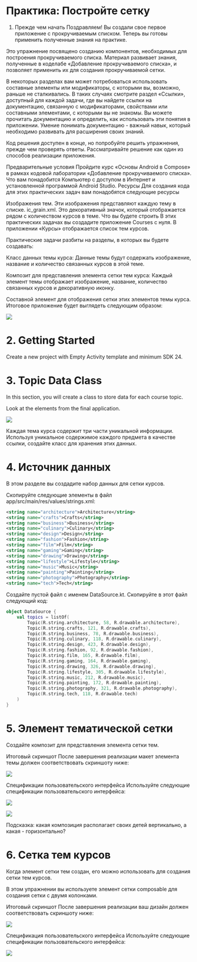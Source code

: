 # Практика: Постройте сетку

1. Прежде чем начать
Поздравляем! Вы создали свое первое приложение с прокручиваемым списком. Теперь вы готовы применить полученные знания на практике.

Это упражнение посвящено созданию компонентов, необходимых для построения прокручиваемого списка. Материал развивает знания, полученные в коделабе «Добавление прокручиваемого списка», и позволяет применить их для создания прокручиваемой сетки.

В некоторых разделах вам может потребоваться использовать составные элементы или модификаторы, с которыми вы, возможно, раньше не сталкивались. В таких случаях смотрите раздел «Ссылки», доступный для каждой задачи, где вы найдете ссылки на документацию, связанную с модификаторами, свойствами или составными элементами, с которыми вы не знакомы. Вы можете прочитать документацию и определить, как использовать эти понятия в приложении. Умение понимать документацию - важный навык, который необходимо развивать для расширения своих знаний.

Код решения доступен в конце, но попробуйте решить упражнения, прежде чем проверять ответы. Рассматривайте решение как один из способов реализации приложения.

Предварительные условия
Пройдите курс «Основы Android в Compose» в рамках кодовой лаборатории «Добавление прокручиваемого списка».
Что вам понадобится
Компьютер с доступом в Интернет и установленной программой Android Studio.
Ресурсы
Для создания кода для этих практических задач вам понадобятся следующие ресурсы

Изображения тем. Эти изображения представляют каждую тему в списке.
ic_grain.xml. Это декоративный значок, который отображается рядом с количеством курсов в теме.
Что вы будете строить
В этих практических задачах вы создадите приложение Courses с нуля. В приложении «Курсы» отображается список тем курсов.

Практические задачи разбиты на разделы, в которых вы будете создавать:

Класс данных темы курса:
Данные темы будут содержать изображение, название и количество связанных курсов в этой теме.

Композит для представления элемента сетки тем курса:
Каждый элемент темы отображает изображение, название, количество связанных курсов и декоративную иконку.

Составной элемент для отображения сетки этих элементов темы курса.
Итоговое приложение будет выглядеть следующим образом:

![](https://developer.android.com/static/codelabs/basic-android-kotlin-compose-practice-grid/img/97c449bee4a2029d_856.png)

# 2. Getting Started
Create a new project with Empty Activity template and minimum SDK 24.


# 3. Topic Data Class
In this section, you will create a class to store data for each course topic.

Look at the elements from the final application.

![](https://developer.android.com/static/codelabs/basic-android-kotlin-compose-practice-grid/img/bf68e7995b2f47bd_856.png)

Каждая тема курса содержит три части уникальной информации. Используя уникальное содержимое каждого предмета в качестве ссылки, создайте класс для хранения этих данных.


# 4. Источник данных
В этом разделе вы создадите набор данных для сетки курсов.

Скопируйте следующие элементы в файл app/src/main/res/values/strings.xml:


```xml
<string name="architecture">Architecture</string>
<string name="crafts">Crafts</string>
<string name="business">Business</string>
<string name="culinary">Culinary</string>
<string name="design">Design</string>
<string name="fashion">Fashion</string>
<string name="film">Film</string>
<string name="gaming">Gaming</string>
<string name="drawing">Drawing</string>
<string name="lifestyle">Lifestyle</string>
<string name="music">Music</string>
<string name="painting">Painting</string>
<string name="photography">Photography</string>
<string name="tech">Tech</string>
```

Создайте пустой файл с именем DataSource.kt. Скопируйте в этот файл следующий код:

```kt
object DataSource {
    val topics = listOf(
        Topic(R.string.architecture, 58, R.drawable.architecture),
        Topic(R.string.crafts, 121, R.drawable.crafts),
        Topic(R.string.business, 78, R.drawable.business),
        Topic(R.string.culinary, 118, R.drawable.culinary),
        Topic(R.string.design, 423, R.drawable.design),
        Topic(R.string.fashion, 92, R.drawable.fashion),
        Topic(R.string.film, 165, R.drawable.film),
        Topic(R.string.gaming, 164, R.drawable.gaming),
        Topic(R.string.drawing, 326, R.drawable.drawing),
        Topic(R.string.lifestyle, 305, R.drawable.lifestyle),
        Topic(R.string.music, 212, R.drawable.music),
        Topic(R.string.painting, 172, R.drawable.painting),
        Topic(R.string.photography, 321, R.drawable.photography),
        Topic(R.string.tech, 118, R.drawable.tech)
    )
}
```

# 5. Элемент тематической сетки
Создайте композит для представления элемента сетки тем.

Итоговый скриншот
После завершения реализации макет элемента темы должен соответствовать скриншоту ниже:

![](https://developer.android.com/static/codelabs/basic-android-kotlin-compose-practice-grid/img/f7e47f86ab7ea8b3_856.png)

Спецификации пользовательского интерфейса
Используйте следующие спецификации пользовательского интерфейса:

![](https://developer.android.com/static/codelabs/basic-android-kotlin-compose-practice-grid/img/3bdfc5ea4f3d619d_856.png)

![](https://developer.android.com/static/codelabs/basic-android-kotlin-compose-practice-grid/img/b051bb634fa06501_856.png)

Подсказка: какая композиция располагает своих детей вертикально, а какая - горизонтально?

# 6. Сетка тем курсов
Когда элемент сетки тем создан, его можно использовать для создания сетки тем курсов.

В этом упражнении вы используете элемент сетки composable для создания сетки с двумя колонками.

Итоговый скриншот
После завершения реализации ваш дизайн должен соответствовать скриншоту ниже:

![](https://developer.android.com/static/codelabs/basic-android-kotlin-compose-practice-grid/img/97c449bee4a2029d_856.png)

Спецификация пользовательского интерфейса
Используйте следующие спецификации пользовательского интерфейса:

![](https://developer.android.com/static/codelabs/basic-android-kotlin-compose-practice-grid/img/aee57a3a525e91bb_856.png)